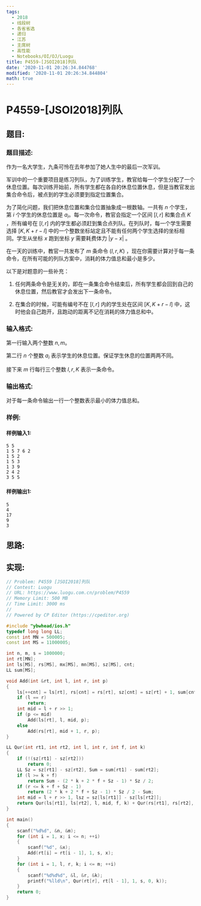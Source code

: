 ```yaml
---
tags: 
  - 2018
  - 线段树
  - 各省省选
  - 递归
  - 江苏
  - 主席树
  - 高性能
  - Notebooks/OI/OJ/Luogu
title: P4559-[JSOI2018]列队
date: '2020-11-01 20:26:34.844768'
modified: '2020-11-01 20:26:34.844804'
math: true
---
```

# P4559-[JSOI2018]列队
## 题目:
### 题目描述:
作为一名大学生，九条可怜在去年参加了她人生中的最后一次军训。

军训中的一个重要项目是练习列队，为了训练学生，教官给每一个学生分配了一个休息位置。每次训练开始前，所有学生都在各自的休息位置休息，但是当教官发出集合命令后，被点到的学生必须要到指定位置集合。

为了简化问题，我们把休息位置和集合位置抽象成一根数轴。一共有 $n$ 个学生，第 $i$ 个学生的休息位置是 $a_i$​。每一次命令，教官会指定一个区间 $[l,r]$ 和集合点 $K$ ，所有编号在 $[l,r]$ 内的学生都必须赶到集合点列队。在列队时，每一个学生需要选择 $[K,K+r-l]$ 中的一个整数坐标站定且不能有任何两个学生选择的坐标相同。学生从坐标 $x$ 跑到坐标 $y$ 需要耗费体力 $\vert y-x \vert$ 。

在一天的训练中，教官一共发布了 $m$ 条命令 $(l,r,K)$ ，现在你需要计算对于每一条命令，在所有可能的列队方案中，消耗的体力值总和最小是多少。

以下是对题意的一些补充：

1.    任何两条命令是无关的，即在一条集合命令结束后，所有学生都会回到自己的休息位置，然后教官才会发出下一条命令。
    
2.    在集合的时候，可能有编号不在 $[l,r]$ 内的学生处在区间 $[K,K+r-l]$ 中，这时他会自己跑开，且跑动的距离不记在消耗的体力值总和中。


### 输入格式:
第一行输入两个整数 $n,m$。

第二行 $n$ 个整数 $a_i$ 表示学生的休息位置。保证学生休息的位置两两不同。

接下来 $m$ 行每行三个整数 $l,r,K$ 表示一条命令。

### 输出格式:
对于每一条命令输出一行一个整数表示最小的体力值总和。
### 样例:
#### 样例输入1:
```
5 5
1 5 7 6 2
1 5 2
1 5 3
1 3 9
2 4 2
3 5 5
```
#### 样例输出1:
```
5
4
17
9
3
```
## 思路:

## 实现:
```cpp
// Problem: P4559 [JSOI2018]列队
// Contest: Luogu
// URL: https://www.luogu.com.cn/problem/P4559
// Memory Limit: 500 MB
// Time Limit: 3000 ms
//
// Powered by CP Editor (https://cpeditor.org)

#include "ybwhead/ios.h"
typedef long long LL;
const int MN = 500005;
const int MS = 11000005;

int n, m, s = 1000000;
int rt[MN];
int ls[MS], rs[MS], mx[MS], mn[MS], sz[MS], cnt;
LL sum[MS];

void Add(int &rt, int l, int r, int p)
{
    ls[++cnt] = ls[rt], rs[cnt] = rs[rt], sz[cnt] = sz[rt] + 1, sum[cnt] = sum[rt] + p, rt = cnt;
    if (l == r)
        return;
    int mid = l + r >> 1;
    if (p <= mid)
        Add(ls[rt], l, mid, p);
    else
        Add(rs[rt], mid + 1, r, p);
}

LL Qur(int rt1, int rt2, int l, int r, int f, int k)
{
    if (!(sz[rt1] - sz[rt2]))
        return 0;
    LL Sz = sz[rt1] - sz[rt2], Sum = sum[rt1] - sum[rt2];
    if (l >= k + f)
        return Sum - (2 * k + 2 * f + Sz - 1) * Sz / 2;
    if (r <= k + f + Sz - 1)
        return (2 * k + 2 * f + Sz - 1) * Sz / 2 - Sum;
    int mid = l + r >> 1, lsz = sz[ls[rt1]] - sz[ls[rt2]];
    return Qur(ls[rt1], ls[rt2], l, mid, f, k) + Qur(rs[rt1], rs[rt2], mid + 1, r, f + lsz, k);
}

int main()
{
    scanf("%d%d", &n, &m);
    for (int i = 1, x; i <= n; ++i)
    {
        scanf("%d", &x);
        Add(rt[i] = rt[i - 1], 1, s, x);
    }
    for (int i = 1, l, r, k; i <= m; ++i)
    {
        scanf("%d%d%d", &l, &r, &k);
        printf("%lld\n", Qur(rt[r], rt[l - 1], 1, s, 0, k));
    }
    return 0;
}

```
